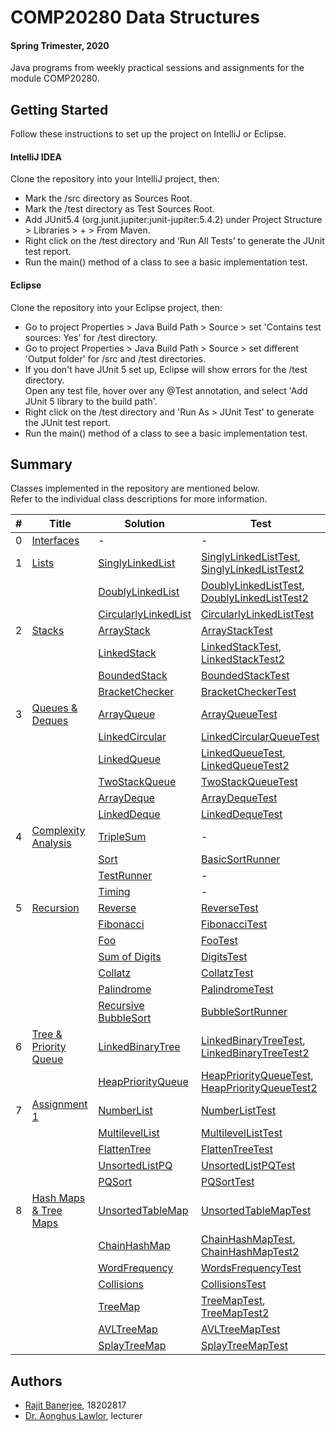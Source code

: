 # COMP20280 Data Structures 
#### Spring Trimester, 2020
Java programs from weekly practical sessions and assignments for the module COMP20280.   

## Getting Started
Follow these instructions to set up the project on IntelliJ or Eclipse.

#### IntelliJ IDEA
Clone the repository into your IntelliJ project, then:
* Mark the /src directory as Sources Root.
* Mark the /test directory as Test Sources Root.
* Add JUnit5.4 (org.junit.jupiter:junit-jupiter:5.4.2) under Project Structure > Libraries > + > From Maven.
* Right click on the /test directory and ‘Run All Tests’ to generate the JUnit test report.
* Run the main() method of a class to see a basic implementation test.

#### Eclipse
Clone the repository into your Eclipse project, then:
* Go to project Properties > Java Build Path > Source > set 'Contains test sources: Yes' for /test directory.
* Go to project Properties > Java Build Path > Source > set different 'Output folder' for /src and /test directories.
* If you don't have JUnit 5 set up, Eclipse will show errors for the /test directory.   
Open any test file, hover over any @Test annotation, and select 'Add JUnit 5 library to the build path'.
* Right click on the /test directory and 'Run As > JUnit Test' to generate the JUnit test report.
* Run the main() method of a class to see a basic implementation test.

## Summary
Classes implemented in the repository are mentioned below.   
Refer to the individual class descriptions for more information.

| # | Title | Solution | Test |  
|---| ----- | -------- | ---------- |
| 0 | [Interfaces](src/interfaces) |-|-
| 1 | [Lists](./src/lists) | [SinglyLinkedList](./src/lists/SinglyLinkedList.java) | [SinglyLinkedListTest](./test/lists/SinglyLinkedListTest.java), [SinglyLinkedListTest2](./test/lists/SinglyLinkedListTest2.java) 
| | | [DoublyLinkedList](./src/lists/DoublyLinkedList.java) | [DoublyLinkedListTest](./test/lists/DoublyLinkedListTest.java), [DoublyLinkedListTest2](./test/lists/DoublyLinkedListTest2.java) 
| | | [CircularlyLinkedList](./src/lists/CircularlyLinkedList.java) | [CircularlyLinkedListTest](./test/lists/CircularlyLinkedListTest.java) 
| 2 | [Stacks](./src/stacks) | [ArrayStack](./src/stacks/ArrayStack.java) | [ArrayStackTest](./test/stacks/ArrayStackTest.java)
| | | [LinkedStack](./src/stacks/LinkedStack.java) | [LinkedStackTest](./test/stacks/LinkedStackTest.java), [LinkedStackTest2](./test/stacks/LinkedStackTest2.java)
| | | [BoundedStack](./src/stacks/BoundedStack.java) | [BoundedStackTest](./test/stacks/BoundedStackTest.java)
| | | [BracketChecker](./src/stacks/BracketChecker.java) | [BracketCheckerTest](./test/stacks/BracketCheckerTest.java)
| 3 | [Queues & Deques](./src/queues) | [ArrayQueue](./src/queues/ArrayQueue.java) | [ArrayQueueTest](./test/queues/ArrayQueueTest.java)
| | | [LinkedCircular](./src/queues/LinkedCircularQueue.java) | [LinkedCircularQueueTest](./test/queues/LinkedCircularQueueTest.java)
| | | [LinkedQueue](./src/queues/LinkedQueue.java) | [LinkedQueueTest](./test/queues/LinkedQueueTest.java), [LinkedQueueTest2](./test/queues/LinkedQueueTest2.java)
| | | [TwoStackQueue](./src/queues/TwoStackQueue.java) | [TwoStackQueueTest](./test/queues/TwoStackQueueTest.java)
| | | [ArrayDeque](./src/queues/ArrayDeque.java) | [ArrayDequeTest](./test/queues/ArrayDequeTest.java)
| | | [LinkedDeque](./src/queues/LinkedDeque.java) | [LinkedDequeTest](./test/queues/LinkedDequeTest.java)
| 4 | [Complexity Analysis](./src/analysis) |  [TripleSum](./src/analysis/TripleSum.java) | -
| | | [Sort](./src/analysis/Sort.java) | [BasicSortRunner](./src/analysis/BasicSortRunner.java)
| | | [TestRunner](./src/analysis/TestRunner.java) |-|-
| | | [Timing](./src/analysis/Timing.java) |-|-
| 5 | [Recursion](./src/recursion) | [Reverse](./src/recursion/Reverse.java) | [ReverseTest](./test/recursion/ReverseTest.java)
| | | [Fibonacci](./src/recursion/Fibonacci.java) | [FibonacciTest](./test/recursion/FibonacciTest.java)
| | | [Foo](./src/recursion/Foo.java) | [FooTest](./test/recursion/FooTest.java)
| | | [Sum of Digits](./src/recursion/Digits.java) | [DigitsTest](./test/recursion/DigitsTest.java)
| | | [Collatz](./src/recursion/Collatz.java) | [CollatzTest](./test/recursion/CollatzTest.java)
| | | [Palindrome](./src/recursion/Palindrome.java) | [PalindromeTest](./test/recursion/PalindromeTest.java)
| | | [Recursive BubbleSort](./src/analysis/Sort.java) | [BubbleSortRunner](./src/analysis/BubbleSortRunner.java)
| 6 | [Tree & Priority Queue](./src/trees) | [LinkedBinaryTree](./src/trees/LinkedBinaryTree.java) | [LinkedBinaryTreeTest](./test/trees/LinkedBinaryTreeTest.java), [LinkedBinaryTreeTest2](./test/trees/LinkedBinaryTreeTest2.java)
| | | [HeapPriorityQueue](./src/trees/HeapPriorityQueue.java) | [HeapPriorityQueueTest](./test/trees/HeapPriorityQueueTest.java), [HeapPriorityQueueTest2](./test/trees/HeapPriorityQueueTest2.java)
| 7 | [Assignment 1](./src/assignment1) | [NumberList](./src/assignment1/NumberList.java) | [NumberListTest](./test/assignment1/NumberListTest.java)
| | | [MultilevelList](./src/assignment1/MultilevelList.java) | [MultilevelListTest](./test/assignment1/MultilevelListTest.java)
| | | [FlattenTree](./src/assignment1/FlattenTree.java) | [FlattenTreeTest](./test/assignment1/FlattenTreeTest.java)
| | | [UnsortedListPQ](./src/assignment1/UnsortedListPQ.java) | [UnsortedListPQTest](./test/assignment1/UnsortedListPQTest.java)
| | | [PQSort](./src/assignment1/PQSort.java) | [PQSortTest](./test/assignment1/PQSortTest.java)
| 8 | [Hash Maps & Tree Maps](./src/maps) | [UnsortedTableMap](./src/maps/UnsortedTableMap.java) | [UnsortedTableMapTest](./test/maps/UnsortedTableMapTest.java)
| | | [ChainHashMap](./src/maps/ChainHashMap.java) | [ChainHashMapTest](./test/maps/ChainHashMapTest.java), [ChainHashMapTest2](./test/maps/ChainHashMapTest2.java)
| | | [WordFrequency](./src/maps/WordFrequency.java) | [WordsFrequencyTest](./test/maps/WordFrequencyTest.java)
| | | [Collisions](./src/maps/Collisions.java) | [CollisionsTest](./test/maps/CollisionsTest.java)
| | | [TreeMap](./src/maps/TreeMap.java) | [TreeMapTest](./test/maps/TreeMapTest.java), [TreeMapTest2](./test/maps/TreeMapTest2.java)
| | | [AVLTreeMap](./src/maps/AVLTreeMap.java) | [AVLTreeMapTest](./test/maps/AVLTreeMapTest.java)
| | | [SplayTreeMap](./src/maps/SplayTreeMap.java) | [SplayTreeMapTest](./test/maps/SplayTreeMapTest.java)

## Authors
* [Rajit Banerjee](https://github.com/rajitbanerjee), 18202817
* [Dr. Aonghus Lawlor](https://github.com/aonghus), lecturer